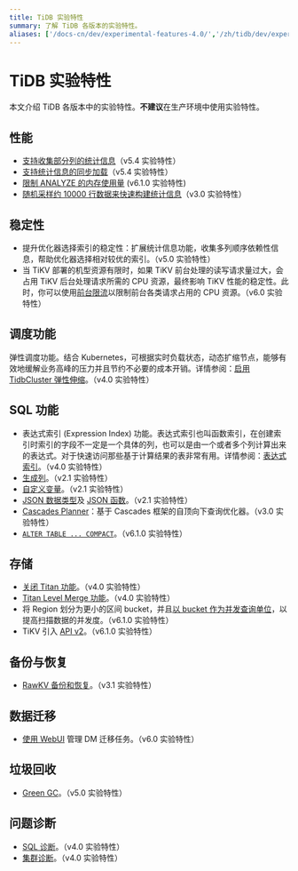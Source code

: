 ```yaml
---
title: TiDB 实验特性
summary: 了解 TiDB 各版本的实验特性。
aliases: ['/docs-cn/dev/experimental-features-4.0/','/zh/tidb/dev/experimental-features-4.0/']
---
```


# TiDB 实验特性

本文介绍 TiDB 各版本中的实验特性。**不建议**在生产环境中使用实验特性。

## 性能

+ [支持收集部分列的统计信息](/statistics.md#收集部分列的统计信息)（v5.4 实验特性）
+ [支持统计信息的同步加载](/statistics.md#统计信息的加载)（v5.4 实验特性）
+ [限制 ANALYZE 的内存使用量](/statistics.md#统计信息收集的内存限制) (v6.1.0 实验特性)
+ [随机采样约 10000 行数据来快速构建统计信息](/system-variables.md#tidb_enable_fast_analyze)（v3.0 实验特性）

## 稳定性

+ 提升优化器选择索引的稳定性：扩展统计信息功能，收集多列顺序依赖性信息，帮助优化器选择相对较优的索引。（v5.0 实验特性）
+ 当 TiKV 部署的机型资源有限时，如果 TiKV 前台处理的读写请求量过大，会占用 TiKV 后台处理请求所需的 CPU 资源，最终影响 TiKV 性能的稳定性。此时，你可以使用[前台限流](/tikv-configuration-file.md#quota)以限制前台各类请求占用的 CPU 资源。（v6.0 实验特性）

## 调度功能

弹性调度功能。结合 Kubernetes，可根据实时负载状态，动态扩缩节点，能够有效地缓解业务高峰的压力并且节约不必要的成本开销。详情参阅：[启用 TidbCluster 弹性伸缩](https://docs.pingcap.com/zh/tidb-in-kubernetes/stable/enable-tidb-cluster-auto-scaling)。（v4.0 实验特性）

## SQL 功能

+ 表达式索引 (Expression Index) 功能。表达式索引也叫函数索引，在创建索引时索引的字段不一定是一个具体的列，也可以是由一个或者多个列计算出来的表达式。对于快速访问那些基于计算结果的表非常有用。详情参阅：[表达式索引](/sql-statements/sql-statement-create-index.md)。（v4.0 实验特性）
+ [生成列](/generated-columns.md#生成列)。（v2.1 实验特性）
+ [自定义变量](/user-defined-variables.md#用户自定义变量)。（v2.1 实验特性）
+ [JSON 数据类型](/data-type-json.md)及 [JSON 函数](/functions-and-operators/json-functions.md)。（v2.1 实验特性）
+ [Cascades Planner](/system-variables.md#tidb_enable_cascades_planner)：基于 Cascades 框架的自顶向下查询优化器。（v3.0 实验特性）
+ [`ALTER TABLE ... COMPACT`](/sql-statements/sql-statement-alter-table-compact.md)。（v6.1.0 实验特性）

## 存储

+ [关闭 Titan 功能](/storage-engine/titan-configuration.md#关闭-titan实验功能)。（v4.0 实验特性）
+ [Titan Level Merge 功能](/storage-engine/titan-configuration.md#level-merge实验功能)。（v4.0 实验特性）
+ 将 Region 划分为更小的区间 bucket，并且[以 bucket 作为并发查询单位](/tune-region-performance.md#使用-bucket-增加并发)，以提高扫描数据的并发度。（v6.1.0 实验特性）
+ TiKV 引入 [API v2](/tikv-configuration-file.md#api-version-从-v610-版本开始引入)。（v6.1.0 实验特性）

## 备份与恢复

+ [RawKV 备份和恢复](/br/rawkv-backup-and-restore.md)。（v3.1 实验特性）

## 数据迁移

+ [使用 WebUI](/dm/dm-webui-guide.md) 管理 DM 迁移任务。（v6.0 实验特性）

## 垃圾回收

+ [Green GC](/system-variables.md#tidb_gc_scan_lock_mode-从-v50-版本开始引入)。（v5.0 实验特性）

## 问题诊断

+ [SQL 诊断](/information-schema/information-schema-sql-diagnostics.md)。（v4.0 实验特性）
+ [集群诊断](/dashboard/dashboard-diagnostics-access.md)。（v4.0 实验特性）
